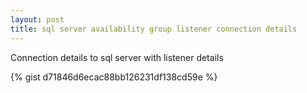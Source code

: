 ```yaml
---
layout: post
title: sql server availability group listener connection details
---
```



<div class="message">
  Connection details to sql server with listener details
</div>

{% gist d71846d6ecac88bb126231df138cd59e %}



